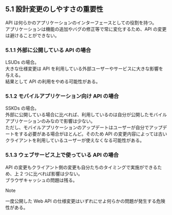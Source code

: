 ## 5.1 設計変更のしやすさの重要性

API は何らかのアプリケーションのインターフェースとしての役割を持つ。  
アプリケーションは機能の追加やバグの修正等で常に変化するため、API の変更は避けることができない。

### 5.1.1 外部に公開している API の場合

LSUDs の場合。  
大きな仕様変更は API を利用している外部ユーザーやサービスに大きな影響を与える。  
結果として API の利用をやめる可能性がある。

### 5.1.2 モバイルアプリケーション向け API の場合

SSKDs の場合。  
外部に公開している場合に比べれば、利用しているのは自分が公開したモバイルアプリケーションのみなので影響は少ない。  
ただし、モバイルアプリケーションのアップデートはユーザーが自分でアップデートをする必要がある場合がほとんど。そのため API の変更内容によっては古いクライアントを利用しているユーザーが使えなくなる可能性がある。

### 5.1.3 ウェブサービス上で使っている API の場合

API の変更もクライアント側の変更も自分たちのタイミングで実施ができるため、上 2 つに比べれば影響は少ない。  
ブラウザキャッシュの問題は残る。

> [!Note]  
> 一度公開した Web API の仕様変更はいずれにせよ何らかの問題が発生する危険性がある。